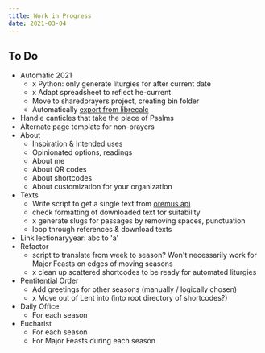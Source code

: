 ```yaml
---
title: Work in Progress
date: 2021-03-04
---
```


## To Do
- Automatic 2021
    - x Python: only generate liturgies for after current date
	- x Adapt spreadsheet to reflect he-current
	- Move to sharedprayers project, creating bin folder
	- Automatically [export from librecalc](https://ask.libreoffice.org/en/question/50035/convert-to-csv-via-command-line-with-all-text-fields-quoted/)
- Handle canticles that take the place of Psalms
- Alternate page template for non-prayers
- About
    - Inspiration & Intended uses
	- Opinionated options, readings
    - About me
	- About QR codes
	- About shortcodes
	- About customization for your organization
- Texts
    - Write script to get a single text from [oremus api](http://bible.oremus.org/api.html)
	- check formatting of downloaded text for suitability
	- x generate slugs for passages by removing spaces, punctuation
	- loop through references & download texts
- Link lectionaryyear: abc to 'a'
- Refactor
    - script to translate from week to season?
	    Won't necessarily work for Major Feasts on edges of moving seasons
    - x clean up scattered shortcodes to be ready for automated liturgies
- Pentitential Order
    -  Add greetings for other seasons (manually / logically chosen)
	-  x Move out of Lent into (into root directory of shortcodes?)
- Daily Office
    - For each season
- Eucharist
    - For each season
    - For Major Feasts during each season
